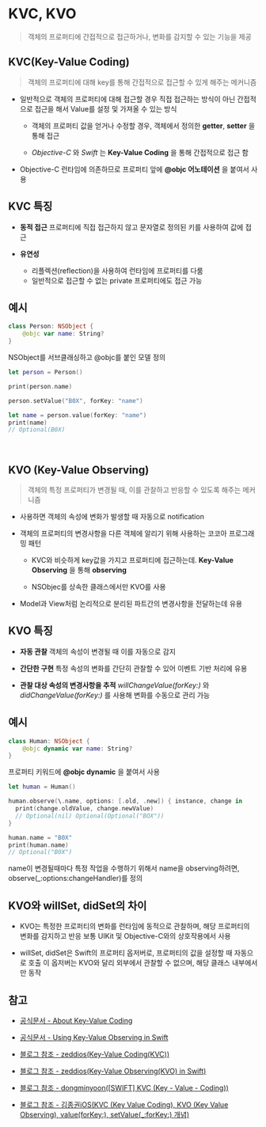 # KVC, KVO

> 객체의 프로퍼티에 간접적으로 접근하거나, 변화를 감지할 수 있는 기능을 제공

## KVC(Key-Value Coding)

> 객체의 프로퍼티에 대해 key를 통해 간접적으로 접근할 수 있게 해주는 메커니즘

- 일반적으로 객체의 프로퍼티에 대해 접근할 경우 직접 접근하는 방식이 아닌 간접적으로 접근을 해서 Value를 설정 및 가져올 수 있는 방식

  - 객체의 프로퍼티 값을 얻거나 수정할 경우, 객체에서 정의한 **getter**, **setter** 을 통해 접근

  - _Objective-C_ 와 _Swift_ 는 **Key-Value Coding** 을 통해 간접적으로 접근 함
    <br/>

- Objective-C 런타임에 의존하므로 프로퍼티 앞에 **@objc 어노테이션** 을 붙여서 사용
  <br/>

## KVC 특징

- **동적 접근**
  프로퍼티에 직접 접근하지 않고 문자열로 정의된 키를 사용하여 값에 접근
  <br/>

- **유연성**
  - 리플렉션(reflection)을 사용하여 런타임에 프로퍼티를 다룸
  - 일반적으로 접근할 수 없는 private 프로퍼티에도 접근 가능
    <br/>

## 예시

```swift
class Person: NSObject {
    @objc var name: String?
}
```

NSObject를 서브클래싱하고 @objc를 붙인 모델 정의

```swift
let person = Person()

print(person.name)

person.setValue("B0X", forKey: "name")

let name = person.value(forKey: "name")
print(name)
// Optional(B0X)
```

<br/>

## KVO (Key-Value Observing)

> 객체의 특정 프로퍼티가 변경될 때, 이를 관찰하고 반응할 수 있도록 해주는 메커니즘

- 사용하면 객체의 속성에 변화가 발생할 때 자동으로 notification
  <br/>

- 객체의 프로퍼티의 변경사항을 다른 객체에 알리기 위해 사용하는 코코아 프로그래밍 패턴

  - KVC와 비슷하게 key값을 가지고 프로퍼티에 접근하는데. **Key-Value Observing** 을 통해 **observing**

  - NSObjec를 상속한 클래스에서만 KVO를 사용
    <br/>

- Model과 View처럼 논리적으로 분리된 파트간의 변경사항을 전달하는데 유용
  <br/>

## KVO 특징

- **자동 관찰**
  객체의 속성이 변경될 때 이를 자동으로 감지
  <br/>

- **간단한 구현**
  특정 속성의 변화를 간단히 관찰할 수 있어 이벤트 기반 처리에 유용
  <br/>

- **관찰 대상 속성의 변경사항을 추적**
  _willChangeValue(forKey:)_ 와 _didChangeValue(forKey:)_ 를 사용해 변화를 수동으로 관리 가능
  <br/>

## 예시

```swift
class Human: NSObject {
    @objc dynamic var name: String?
}
```

프로퍼티 키워드에 **@objc dynamic** 을 붙여서 사용

```swift
let human = Human()

human.observe(\.name, options: [.old, .new]) { instance, change in
  print(change.oldValue, change.newValue)
  // Optional(nil) Optional(Optional("BOX"))
}

human.name = "B0X"
print(human.name)
// Optional("B0X")
```

name이 변경될때마다 특정 작업을 수행하기 위해서 name을 observing하려면, observe(\_:options:changeHandler)를 정의
<br/>

## KVO와 willSet, didSet의 차이

- KVO는 특정한 프로퍼티의 변화를 런타임에 동적으로 관찰하며, 해당 프로퍼티의 변화를 감지하고 반응
  보통 UIKit 및 Objective-C와의 상호작용에서 사용
  <br/>

- willSet, didSet은 Swift의 프로퍼티 옵저버로, 프로퍼티의 값을 설정할 때 자동으로 호출
  이 옵저버는 KVO와 달리 외부에서 관찰할 수 없으며, 해당 클래스 내부에서만 동작
  <br/>

## 참고

- [공식문서 - About Key-Value Coding](https://developer.apple.com/library/archive/documentation/Cocoa/Conceptual/KeyValueCoding/index.html#//apple_ref/doc/uid/10000107-SW1)

- [공식문서 - Using Key-Value Observing in Swift](https://developer.apple.com/documentation/swift/using-key-value-observing-in-swift)

- [블로그 참조 - zeddios(Key-Value Coding(KVC))](https://zeddios.tistory.com/1218?category=685736)

- [블로그 참조 - zeddios(Key-Value Observing(KVO) in Swift)](https://zeddios.tistory.com/1220)

- [블로그 참조 - dongminyoon([SWIFT] KVC (Key - Value - Coding))](https://dongminyoon.tistory.com/69)

- [블로그 참조 - 김종권iOS(KVC (Key Value Coding), KVO (Key Value Observing), value(forKey:), setValue(\_:forKey:) 개념)](https://ios-development.tistory.com/984)
